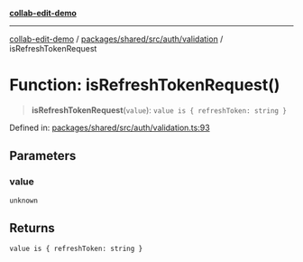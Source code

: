 [**collab-edit-demo**](../../../../../../README.md)

***

[collab-edit-demo](../../../../../../README.md) / [packages/shared/src/auth/validation](../README.md) / isRefreshTokenRequest

# Function: isRefreshTokenRequest()

> **isRefreshTokenRequest**(`value`): `value is { refreshToken: string }`

Defined in: [packages/shared/src/auth/validation.ts:93](https://github.com/austyle-io/pub-sub-demo/blob/facd25f09850fc4e78e94ce267c52e173d869933/packages/shared/src/auth/validation.ts#L93)

## Parameters

### value

`unknown`

## Returns

`value is { refreshToken: string }`
